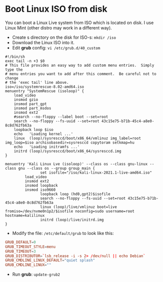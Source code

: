 # Boot Linux ISO from disk

You can boot a Linux Live system from ISO which is located on disk. I use Linux Mint (other distro may work in a different way).

* Create s directory on the disk for ISO-s: `mkdir /iso`
* Download the Linux ISO into it.
* Edit **grub** config: `vi /etc/grub.d/40_custom`

```shell
#!/bin/sh
exec tail -n +3 $0
# This file provides an easy way to add custom menu entries.  Simply type the
# menu entries you want to add after this comment.  Be careful not to change
# the 'exec tail' line above.
iso=/iso/systemrescue-8.02-amd64.iso
menuentry "SystemRescue (isoloop)" {
    load_video
    insmod gzio
    insmod part_gpt
    insmod part_msdos
    insmod ext2
    #search --no-floppy --label boot --set=root
    search --no-floppy --fs-uuid --set=root 43c15e75-b71b-45c4-a8e0-8c8d762fb63a
    loopback loop $iso
    echo   'Loading kernel ...'
    linux  (loop)/sysresccd/boot/x86_64/vmlinuz img_label=root img_loop=$iso archisobasedir=sysresccd copytoram setkmap=hu
    echo   'Loading initramfs ...'
    initrd (loop)/sysresccd/boot/x86_64/sysresccd.img
}

menuentry 'Kali Linux Lve (isoloop)' --class os --class gnu-linux --class gnu --class os --group group_main {
                set isofile="/iso/kali-linux-2021.1-live-amd64.iso"
         load_video
         insmod ext2
         insmod loopback
         insmod iso9660      
                loopback loop (hd0,gpt2)$isofile      
                search --no-floppy --fs-uuid --set=root 43c15e75-b71b-45c4-a8e0-8c8d762fb63a
                linux (loop)/live/vmlinuz boot=live fromiso=/dev/nvme0n1p2/$isofile noconfig=sudo username=root hostname=kalilinux
                initrd (loop)/live/initrd.img
}

```

* Modify the file: `/etc/default/grub` to look like this:

```conf
GRUB_DEFAULT=0
GRUB_TIMEOUT_STYLE=menu
GRUB_TIMEOUT=3
GRUB_DISTRIBUTOR=`lsb_release -i -s 2> /dev/null || echo Debian`
GRUB_CMDLINE_LINUX_DEFAULT="quiet splash"
GRUB_CMDLINE_LINUX=""
```

* Run **grub**: `update-grub2`
